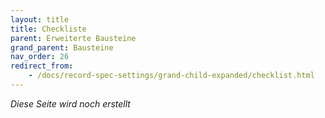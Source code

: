 ```yaml
---
layout: title
title: Checkliste
parent: Erweiterte Bausteine
grand_parent: Bausteine
nav_order: 26
redirect_from:
    - /docs/record-spec-settings/grand-child-expanded/checklist.html
---
```

_Diese Seite wird noch erstellt_